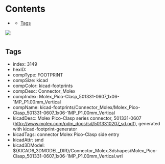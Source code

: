 



Contents
========

* [](#)
	* [Tags](#tags)
  
![][im]
# 

## Tags

- index: 3149
- hexID: 
- oompType: FOOTPRINT
- oompSize: kicad
- oompColor: kicad-footprints
- oompDesc: Connector_Molex
- oompIndex: Molex_Pico-Clasp_501331-0607_1x06-1MP_P1.00mm_Vertical
- oompName: kicad-footprints/Connector_Molex/Molex_Pico-Clasp_501331-0607_1x06-1MP_P1.00mm_Vertical
- kicadDesc: Molex Pico-Clasp series connector, 501331-0607 (http://www.molex.com/pdm_docs/sd/5013310207_sd.pdf), generated with kicad-footprint-generator
- kicadTags: connector Molex Pico-Clasp side entry
- kicadAttr: smd
- kicad3DModel: ${KICAD6_3DMODEL_DIR}/Connector_Molex.3dshapes/Molex_Pico-Clasp_501331-0607_1x06-1MP_P1.00mm_Vertical.wrl



[im]: image.png
